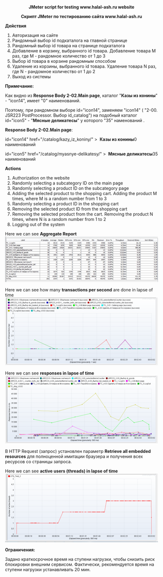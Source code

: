 <p align="center">
  <b>JMeter script for testing www.halal-ash.ru website</b>
</p>
<p align="center">
  <b>Скрипт JMeter по тестированию сайта www.halal-ash.ru</b>
</p>

<b>Действия</b>
1. Авторизация на сайте
2. Рандомный выбор id подкаталога на главной странице
3. Рандомный выбор id товара на странице подкаталога
4. Добавление в корзину, выбранного id товара. 
   Добавление товара M раз, где M - рандомное количество от 1 до 3
5. Выбор id товара в корзине рандомным способом
6. Удаление из корзины, выбранного id товара.
   Удаление товара N раз, где N - рандомное количество от 1 до 2
7. Выход из системы

<b>Примечание:</b>
</p>
Как видно из <b>Response Body 2-02.Main page</b>, каталог "<b>Казы из конины</b>" - "icon14", имеет "0" наименований.
</p>
Поэтому, при рандомном выборе id="icon14", заменяем "icon14" ( "2-00. JSR223 PostProcessor. Выбор id_catalog") на подобный каталог id="icon5" - "<b>Мясные деликатесы</b>" у которого "35" наменований .</p>
<b>Response Body 2-02.Main page</b>: </p>
id="icon14" href="/catalog/kazy_iz_koniny/" > 		<span>&nbsp;</span><b>Казы из конины</b><font>0 наименований</font></p>
id="icon5" href="/catalog/myasnye-delikatesy/" > 		<span>&nbsp;</span><b>Мясные деликатесы</b><font>35 наименований</font>

<p
</p>

<b>Actions</b>
1. Authorization on the website
2. Randomly selecting a subcategory ID on the main page
3. Randomly selecting a product ID on the subcategory page
4. Adding the selected product to the shopping cart.
   Adding the product M times, where M is a random number from 1 to 3
5. Randomly selecting a product ID in the shopping cart
5. Removing the selected product ID from the shopping cart
6. Removing the selected product from the cart.
   Removing the product N times, where N is a random number from 1 to 2
6. Logging out of the system
<p
</p>

Here we can see <b>Aggregate Report</b>
![Aggregate Report](Test_Results/1.aggregate_report.png?raw=true "Title")

Here we can see how many <b>transactions per second</b> are done in lapse of time
![Transactions per second](Test_Results/2.transactions_per_second.png?raw=true "Title")

Here we can see <b>responses in lapse of time</b>
![Response times over time](Test_Results/3.response_times_over_time.png?raw=true "Title")

</p>
В HTTP Request (запрос) установлен параметр <b>Retrieve all embedded resources</b> для полноценной имитации браузера и получения всех ресурсов со страницы запроса.
</p>

Here we can see <b>active users (threads) in lapse of time</b>
![Active threads over time](Test_Results/4.active_threads_over_time.png?raw=true "Title")

<b>Ограничения:</b>
</p>
Задано краткосрочное время на ступени нагрузки, чтобы снизить риск блокировки внешним сервисом.
Фактически, рекомендуется время на ступени нагрузки устанавливать 20 мин.
</p>